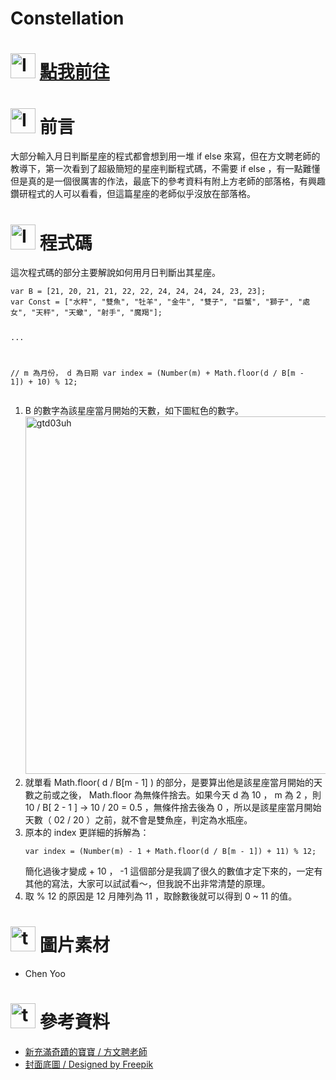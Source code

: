 # Constellation
<h1><img class="alignnone  wp-image-99" src="https://catmaoblog.files.wordpress.com/2016/10/6lqz4de.png" alt="Icon made by Freepik from www.flaticon.com" width="40" height="40" /> <a href="https://catmaoblog.wordpress.com/2016/10/16/constellation/" target="_blank">點我前往</a></h1>
<h1><img class="alignnone  wp-image-41" src="https://catmaoblog.files.wordpress.com/2016/10/3h9rzur.png" alt="Icon made by Popcorns Arts from www.flaticon.com" width="40" height="40" /> 前言</h1>
大部分輸入月日判斷星座的程式都會想到用一堆 if else 來寫，但在方文聘老師的教導下，第一次看到了超級簡短的星座判斷程式碼，不需要 if else ，有一點難懂但是真的是一個很厲害的作法，最底下的參考資料有附上方老師的部落格，有興趣鑽研程式的人可以看看，但這篇星座的老師似乎沒放在部落格。
<h1><img class="alignnone  wp-image-43" src="https://catmaoblog.files.wordpress.com/2016/10/ril6i6c.png" alt="Icon made by flaticon from www.flaticon.com" width="40" height="40" /> 程式碼</h1>
這次程式碼的部分主要解說如何用月日判斷出其星座。
<pre><code>var B = [21, 20, 21, 21, 22, 22, 24, 24, 24, 24, 23, 23];
var Const = ["水秤", "雙魚", "牡羊", "金牛", "雙子", "巨蟹", "獅子", "處女", "天秤", "天蠍", "射手", "魔羯"];

...

// m 為月份， d 為日期
var index = (Number(m) + Math.floor(d / B[m - 1]) + 10) % 12;
</code></pre>
<ol>
	<li>B 的數字為該星座當月開始的天數，如下圖紅色的數字。<img class="alignnone size-full wp-image-259" src="https://catmaoblog.files.wordpress.com/2016/10/gtd03uh.png" alt="gtd03uh" width="1344" height="572" /></li>
	<li>就單看 Math.floor( d / B[m - 1] ) 的部分，是要算出他是該星座當月開始的天數之前或之後， Math.floor 為無條件捨去。如果今天 d 為 10 ， m 為 2 ，則 10 / B[ 2 - 1 ] → 10 / 20 = 0.5 ，無條件捨去後為 0 ，所以是該星座當月開始天數（ 02 / 20 ）之前，就不會是雙魚座，判定為水瓶座。</li>
	<li>原本的 index 更詳細的拆解為：
<pre><code>var index = (Number(m) - 1 + Math.floor(d / B[m - 1]) + 11) % 12;</code></pre>
簡化過後才變成 + 10 ， -1 這個部分是我調了很久的數值才定下來的，一定有其他的寫法，大家可以試試看～，但我說不出非常清楚的原理。</li>
	<li>取 % 12 的原因是 12 月陣列為 11 ，取餘數後就可以得到 0 ~ 11 的值。</li>
</ol>
<h1><img class="alignnone  wp-image-42" src="https://catmaoblog.files.wordpress.com/2016/10/tpodion.png" alt="tpodion" width="40" height="40" /> 圖片素材</h1>
<ul class="alt">
	<li>Chen Yoo</li>
</ul>
<h1><img class="alignnone  wp-image-42" src="https://catmaoblog.files.wordpress.com/2016/10/tpodion.png" alt="tpodion" width="40" height="40" /> 參考資料</h1>
<ul class="alt">
	<li><a href="http://blog.xuite.net/wen_pinn/blog" target="_blank">新充滿奇蹟的寶寶 / 方文聘老師</a></li>
	<li><a href="http://www.freepik.com/free-vector/beautiful-constellations-background_844910.htm" target="_blank">封面底圖 / Designed by Freepik</a></li>
</ul>
